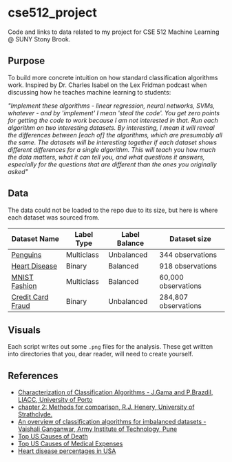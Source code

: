 # cse512_project
Code and links to data related to my project for CSE 512 Machine Learning @ SUNY Stony Brook.

## Purpose
To build more concrete intuition on how standard classification algorithms work. Inspired by Dr. Charles Isabel on the Lex Fridman podcast when discussing
how he teaches machine learning to students:

_"Implement these algorithms - linear regression, neural networks, SVMs, whatever - and by 'implement' I mean 'steal the code'. You get zero points for getting the code to work because I am not interested in that. Run each algorithm on two interesting datasets. By interesting, I mean it will reveal the differences between [each of] the algorithms, which are presumably all the same. The datasets will be interesting together if each dataset shows different differences for a single algorithm. This will teach you how much the data matters, what it can tell you, and what questions it answers, especially for the questions that are different than the ones you originally asked"_

## Data
The data could not be loaded to the repo due to its size, but here is where each dataset was sourced from.

| Dataset Name | Label Type | Label Balance | Dataset size |
| ------------ |  --------  | ----- | ---- |
| [Penguins](https://inria.github.io/scikit-learn-mooc/python_scripts/trees_dataset.html) | Multiclass | Unbalanced | 344 observations |
| [Heart Disease](https://www.kaggle.com/fedesoriano/heart-failure-prediction) | Binary | Balanced | 918 observations |
| [MNIST Fashion](https://www.kaggle.com/zalando-research/fashionmnist) | Multiclass | Balanced | 60,000 observations |
| [Credit Card Fraud](https://www.kaggle.com/mlg-ulb/creditcardfraud) | Binary | Unbalanced | 284,807 observations |


## Visuals
Each script writes out some `.png` files for the analysis. These get written into directories that you, dear reader, will need to create yourself.

## References
 - [Characterization of Classification Algorithms - J.Gama and P.Brazdil, LIACC, University of Porto](http://citeseerx.ist.psu.edu/viewdoc/download?doi=10.1.1.25.202&rep=rep1&type=pdf)
 - [chapter 2: Methods for comparison, R.J. Henery, University of Strathclyde.](http://www1.maths.leeds.ac.uk/~charles/statlog/)
 - [An overview of classification algorithms for imbalanced datasets - Vaishali Ganganwar, Army Institute of Technology, Pune](https://citeseerx.ist.psu.edu/viewdoc/download?doi=10.1.1.413.3344&rep=rep1&type=pd)
 - [Top US Causes of Death](https://www.cdc.gov/nchs/fastats/leading-causes-of-death.htm)
 - [Top US Causes of Medical Expenses](https://www.cdc.gov/chronicdisease/about/costs/index.htm)
 - [Heart disease percentages in USA](https://www.cdc.gov/heartdisease/facts.htm)

